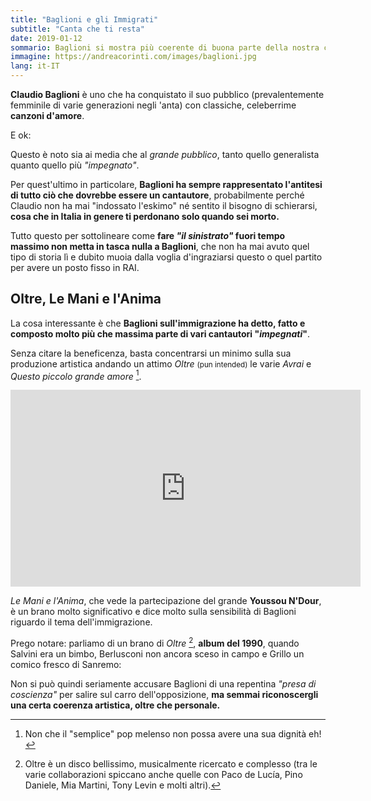 ```yaml
---
title: "Baglioni e gli Immigrati"
subtitle: "Canta che ti resta"
date: 2019-01-12
sommario: Baglioni si mostra più coerente di buona parte della nostra classe dirigente
immagine: https://andreacorinti.com/images/baglioni.jpg
lang: it-IT
---
```


**Claudio Baglioni** è uno che ha conquistato il suo pubblico (prevalentemente femminile di varie generazioni negli 'anta) con classiche, celeberrime **canzoni d'amore**. 

E ok: 

Questo è noto sia ai media che al _grande pubblico_, tanto quello generalista quanto quello più _"impegnato"_.

Per quest'ultimo in particolare, **Baglioni ha sempre rappresentato l'antitesi di tutto ciò che dovrebbe essere un cantautore**, probabilmente perché Claudio non ha mai "indossato l'eskimo" né sentito il bisogno di schierarsi, **cosa che in Italia in genere ti perdonano solo quando sei morto.** 

Tutto questo per sottolineare come **fare _"il sinistrato"_ fuori tempo massimo non metta in tasca nulla a Baglioni**, che non ha mai avuto quel tipo di storia lì e dubito muoia dalla voglia d'ingraziarsi questo o quel partito per avere un posto fisso in RAI.

## Oltre, Le Mani e l'Anima

La cosa interessante è che **Baglioni sull'immigrazione ha detto, fatto e composto molto più che massima parte di vari cantautori "_impegnati_"**.

Senza citare la beneficenza, basta concentrarsi un minimo sulla sua produzione artistica andando un attimo _Oltre_ <small>(pun intended)</small> le varie _Avrai_ e _Questo piccolo grande amore_ [^canzonette].

[^canzonette]: Non che il "semplice" pop melenso non possa avere una sua dignità eh!

<iframe width="560" height="315" src="https://www.youtube.com/embed/aNMdU0gdETc" frameborder="0" allow="accelerometer; autoplay; encrypted-media; gyroscope; picture-in-picture" allowfullscreen></iframe>

_Le Mani e l'Anima_, che vede la partecipazione del grande **Youssou N'Dour**, è un brano molto significativo e dice molto sulla sensibilità di Baglioni riguardo il tema dell'immigrazione.

Prego notare: parliamo di un brano di _Oltre_ [^oltre], **album del 1990**, quando Salvini era un bimbo, Berlusconi non ancora sceso in campo e Grillo un comico fresco di Sanremo:

Non si può quindi seriamente accusare Baglioni di una repentina _"presa di coscienza"_ per salire sul carro dell'opposizione, **ma semmai riconoscergli una certa coerenza artistica, oltre che personale.**

[^oltre]: Oltre è un disco bellissimo, musicalmente ricercato e complesso (tra le varie collaborazioni spiccano anche quelle con Paco de Lucía, Pino Daniele, Mia Martini, Tony Levin e molti altri).